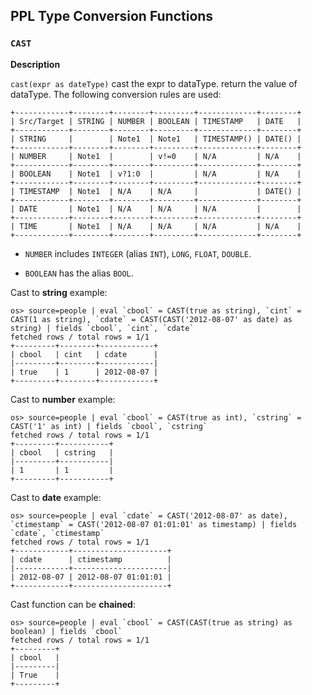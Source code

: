 ## PPL Type Conversion Functions

### `CAST`

**Description**

`cast(expr as dateType)` cast the expr to dataType. return the value of dataType. The following conversion rules are used:

```
+------------+--------+--------+---------+-------------+--------+
| Src/Target | STRING | NUMBER | BOOLEAN | TIMESTAMP   | DATE   |
+------------+--------+--------+---------+-------------+--------+
| STRING     |        | Note1  | Note1   | TIMESTAMP() | DATE() |
+------------+--------+--------+---------+-------------+--------+
| NUMBER     | Note1  |        | v!=0    | N/A         | N/A    |
+------------+--------+--------+---------+-------------+--------+
| BOOLEAN    | Note1  | v?1:0  |         | N/A         | N/A    |
+------------+--------+--------+---------+-------------+--------+
| TIMESTAMP  | Note1  | N/A    | N/A     |             | DATE() |
+------------+--------+--------+---------+-------------+--------+
| DATE       | Note1  | N/A    | N/A     | N/A         |        |
+------------+--------+--------+---------+-------------+--------+
| TIME       | Note1  | N/A    | N/A     | N/A         | N/A    |
+------------+--------+--------+---------+-------------+--------+
```
- `NUMBER` includes `INTEGER` (alias `INT`), `LONG`, `FLOAT`, `DOUBLE`.

- `BOOLEAN` has the alias `BOOL`.


Cast to **string** example:

    os> source=people | eval `cbool` = CAST(true as string), `cint` = CAST(1 as string), `cdate` = CAST(CAST('2012-08-07' as date) as string) | fields `cbool`, `cint`, `cdate`
    fetched rows / total rows = 1/1
    +---------+--------+------------+
    | cbool   | cint   | cdate      |
    |---------+--------+------------|
    | true    | 1      | 2012-08-07 |
    +---------+--------+------------+

Cast to **number** example:

    os> source=people | eval `cbool` = CAST(true as int), `cstring` = CAST('1' as int) | fields `cbool`, `cstring`
    fetched rows / total rows = 1/1
    +---------+-----------+
    | cbool   | cstring   |
    |---------+-----------|
    | 1       | 1         |
    +---------+-----------+

Cast to **date** example:

    os> source=people | eval `cdate` = CAST('2012-08-07' as date), `ctimestamp` = CAST('2012-08-07 01:01:01' as timestamp) | fields `cdate`, `ctimestamp`
    fetched rows / total rows = 1/1
    +------------+---------------------+
    | cdate      | ctimestamp          |
    |------------+---------------------|
    | 2012-08-07 | 2012-08-07 01:01:01 |
    +------------+---------------------+

Cast function can be **chained**:

    os> source=people | eval `cbool` = CAST(CAST(true as string) as boolean) | fields `cbool`
    fetched rows / total rows = 1/1
    +---------+
    | cbool   |
    |---------|
    | True    |
    +---------+
